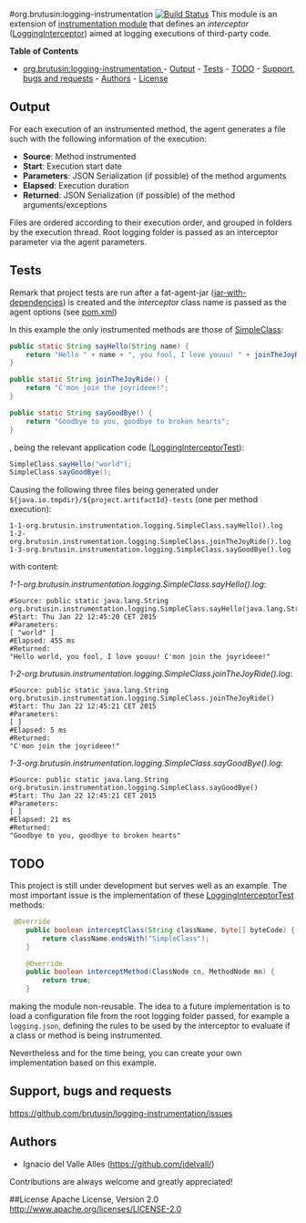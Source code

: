 #org.brutusin:logging-instrumentation [![Build Status](https://api.travis-ci.org/brutusin/logging-instrumentation.svg?branch=master)](https://travis-ci.org/brutusin/logging-instrumentation)
This module is an extension of [instrumentation module](https://github.com/brutusin/instrumentation) that defines an *interceptor* ([LoggingInterceptor](src/main/java/org/brutusin/instrumentation/logging/LoggingInterceptor.java)) aimed at logging executions of third-party code.

**Table of Contents**

- [org.brutusin:logging-instrumentation ](#org.brutusin:logging-instrumentation)
        - [Output](#output)
        - [Tests](#tests)
        - [TODO](#todo)
        - [Support, bugs and requests](#support-bugs-and-requests)
        - [Authors](#authors)
        - [License](#license)

## Output

For each execution of an instrumented method, the agent generates a file such with the following information of the execution:

* **Source**: Method instrumented
* **Start**: Execution start date
* **Parameters**: JSON Serialization (if possible) of the method arguments
* **Elapsed**: Execution duration
* **Returned**: JSON Serialization (if possible) of the method arguments/exceptions

Files are ordered according to their execution order, and grouped in folders by the execution thread. Root logging folder is passed as an interceptor parameter via the agent parameters.

## Tests
Remark that project tests are run after a fat-agent-jar ([jar-with-dependencies](http://maven.apache.org/plugins/maven-assembly-plugin/descriptor-refs.html#jar-with-dependencies)) is created and the *interceptor* class name is passed as the agent options (see [pom.xml](pom.xml))

In this example the only instrumented methods are those of [SimpleClass](/src/test/java/org/brutusin/instrumentation/logging/SimpleClass.java):
```java
public static String sayHello(String name) {
    return "Hello " + name + ", you fool, I love youuu! " + joinTheJoyRide();
}

public static String joinTheJoyRide() {
    return "C'mon join the joyrideee!";
}

public static String sayGoodBye() {
    return "Goodbye to you, goodbye to broken hearts";
}
```

, being the relevant application code ([LoggingInterceptorTest](src/test/java/org/brutusin/instrumentation/logging/LoggingInterceptorTest.java)):
```java
SimpleClass.sayHello("world");
SimpleClass.sayGoodBye();
```

Causing the following three files being generated under `${java.io.tmpdir}/${project.artifactId}-tests` (one per method execution):
```
1-1-org.brutusin.instrumentation.logging.SimpleClass.sayHello().log
1-2-org.brutusin.instrumentation.logging.SimpleClass.joinTheJoyRide().log
1-3-org.brutusin.instrumentation.logging.SimpleClass.sayGoodBye().log
```

with content:

*1-1-org.brutusin.instrumentation.logging.SimpleClass.sayHello().log*:
```
#Source: public static java.lang.String org.brutusin.instrumentation.logging.SimpleClass.sayHello(java.lang.String)
#Start: Thu Jan 22 12:45:20 CET 2015
#Parameters:
[ "world" ]
#Elapsed: 455 ms
#Returned:
"Hello world, you fool, I love youuu! C'mon join the joyrideee!"
```
*1-2-org.brutusin.instrumentation.logging.SimpleClass.joinTheJoyRide().log*:
```
#Source: public static java.lang.String org.brutusin.instrumentation.logging.SimpleClass.joinTheJoyRide()
#Start: Thu Jan 22 12:45:21 CET 2015
#Parameters:
[ ]
#Elapsed: 5 ms
#Returned:
"C'mon join the joyrideee!"
```
*1-3-org.brutusin.instrumentation.logging.SimpleClass.sayGoodBye().log*:
```
#Source: public static java.lang.String org.brutusin.instrumentation.logging.SimpleClass.sayGoodBye()
#Start: Thu Jan 22 12:45:21 CET 2015
#Parameters:
[ ]
#Elapsed: 21 ms
#Returned:
"Goodbye to you, goodbye to broken hearts"
```

## TODO
This project is still under development but serves well as an example. The most important issue is the implementation of these [LoggingInterceptorTest](src/test/java/org/brutusin/instrumentation/logging/LoggingInterceptorTest.java) methods:
```java
 @Override
    public boolean interceptClass(String className, byte[] byteCode) {
        return className.endsWith("SimpleClass");
    }

    @Override
    public boolean interceptMethod(ClassNode cn, MethodNode mn) {
        return true;
    }
```
making the module non-reusable.
The idea to a future implementation is to load a configuration file from the root logging folder passed, for example a `logging.json`, defining the rules to be used by the interceptor to evaluate if a class or method is being instrumented.

Nevertheless and for the time being, you can create your own implementation based on this example.

## Support, bugs and requests
https://github.com/brutusin/logging-instrumentation/issues

## Authors

- Ignacio del Valle Alles (<https://github.com/idelvall/>)

Contributions are always welcome and greatly appreciated!

##License
Apache License, Version 2.0
http://www.apache.org/licenses/LICENSE-2.0
